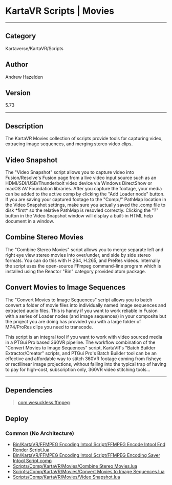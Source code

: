 # KartaVR Scripts | Movies
___

## Category
Kartaverse/KartaVR/Scripts

## Author
Andrew Hazelden

## Version
5.73

___

## Description
<p>The KartaVR Movies collection of scripts provide tools for capturing video, extracing image sequences, and merging stereo video clips.</p>

<h2>Video Snapshot</h2>

<p>The "Video Snapshot" script allows you to capture video into Fusion/Resolve's Fusion page from a live video input source such as an HDMI/SDI/USB/Thunderbolt video device via Windows DirectShow or macOS AV Foundation libraries. After you capture the footage, your media can be added to the active comp by clicking the "Add Loader node" button. If you are saving your captured footage to the "Comp:/" PathMap location in the Video Snapshot settings, make sure you actually saved the .comp file to disk *first* so the relative PathMap is resovled correctly. Clicking the "?" button in the Video Snapshot window will display a built-in HTML help document in a window.</p> 

<h2>Combine Stereo Movies</h2>
<p>The "Combine Stereo Movies" script allows you to merge separate left and right eye view stereo movies into over/under, and side by side stereo formats. You can do this with H.264, H.265, and PreRes videos. Internally the script uses the open-source FFmpeg command-line program which is installed using the Reactor "Bin" category provided atom package.</p>

<h2>Convert Movies to Image Sequences</h2>
<p>The "Convert Movies to Image Sequences" script allows you to batch convert a folder of movie files into individually named image sequences and extracted audio files. This is handy if you want to work reliable in Fusion with a series of Loader nodes (and image sequences) in your composite but the project you are doing has provided you with a large folder of MP4/ProRes clips you need to transcode.</p>

<p>This script is an integral tool if you want to work with video sourced media in a PTGui Pro based 360VR pipeline. The workflow combination of the "Convert Movies to Image Sequences" script, KartaVR's "Batch Builder Extractor/Creator" scripts, and PTGui Pro's Batch Builder tool can be an effective and affordable way to stitch 360VR footage coming from fisheye or rectilinear image projections, without falling into the typical trap of having to pay for high-cost, subscription only, 360VR video stitching tools...</p>


___

## Dependencies

> [com.wesuckless.ffmpeg](com.wesuckless.ffmpeg.md)  
## Deploy

### Common (No Architecture)

<ul>
<li><a href="https://gitlab.com/WeSuckLess/Reactor/-/blob/master/Atoms/com.AndrewHazelden.KartaVR.Scripts.Movies/Bin/KartaVR/FFMPEG Encoding Intool Script/FFMPEG Encode Intool End Render Script.lua?ref_type=heads">Bin/KartaVR/FFMPEG Encoding Intool Script/FFMPEG Encode Intool End Render Script.lua</a></li>
<li><a href="https://gitlab.com/WeSuckLess/Reactor/-/blob/master/Atoms/com.AndrewHazelden.KartaVR.Scripts.Movies/Bin/KartaVR/FFMPEG Encoding Intool Script/FFMPEG Encoding Saver Intool Script.comp?ref_type=heads">Bin/KartaVR/FFMPEG Encoding Intool Script/FFMPEG Encoding Saver Intool Script.comp</a></li>
<li><a href="https://gitlab.com/WeSuckLess/Reactor/-/blob/master/Atoms/com.AndrewHazelden.KartaVR.Scripts.Movies/Scripts/Comp/KartaVR/Movies/Combine Stereo Movies.lua?ref_type=heads">Scripts/Comp/KartaVR/Movies/Combine Stereo Movies.lua</a></li>
<li><a href="https://gitlab.com/WeSuckLess/Reactor/-/blob/master/Atoms/com.AndrewHazelden.KartaVR.Scripts.Movies/Scripts/Comp/KartaVR/Movies/Convert Movies to Image Sequences.lua?ref_type=heads">Scripts/Comp/KartaVR/Movies/Convert Movies to Image Sequences.lua</a></li>
<li><a href="https://gitlab.com/WeSuckLess/Reactor/-/blob/master/Atoms/com.AndrewHazelden.KartaVR.Scripts.Movies/Scripts/Comp/KartaVR/Movies/Video Snapshot.lua?ref_type=heads">Scripts/Comp/KartaVR/Movies/Video Snapshot.lua</a></li>
</ul>
